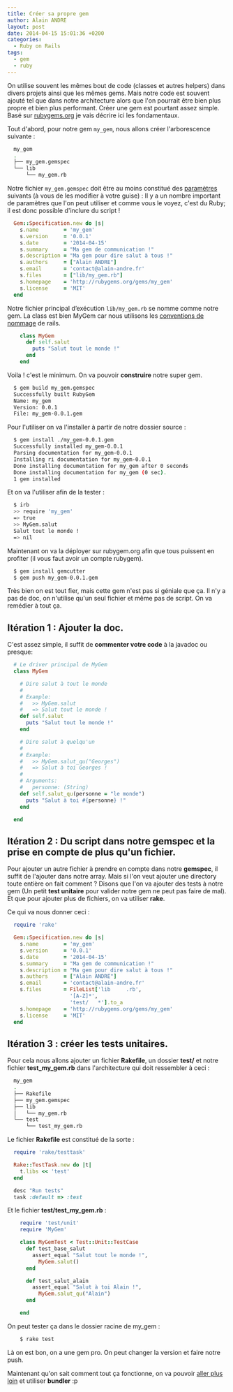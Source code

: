 ```yaml
---
title: Créer sa propre gem
author: Alain ANDRE
layout: post
date: 2014-04-15 15:01:36 +0200
categories:
  - Ruby on Rails
tags:
  - gem
  - ruby
---
```

On utilise souvent les mêmes bout de code (classes et autres helpers) dans divers projets ainsi que les mêmes gems. Mais notre code est souvent ajouté tel que dans notre architecture alors que l'on pourrait être bien plus propre et bien plus performant. Créer une gem est pourtant assez simple. Basé sur [rubygems.org][1] je vais décrire ici les fondamentaux.

Tout d'abord, pour notre gem `my_gem`, nous allons créer l'arborescence suivante :

```bash ls my_gem
  my_gem
  .
  ├── my_gem.gemspec
  └── lib
      └── my_gem.rb
```

Notre fichier `my_gem.gemspec` doit être au moins constitué des [paramètres][2] suivants (à vous de les modifier à votre guise) : Il y a un nombre important de paramètres que l'on peut utiliser et comme vous le voyez, c'est du Ruby; il est donc possible d'inclure du script !

```ruby my_gem.gemspec
  Gem::Specification.new do |s|
    s.name        = 'my_gem'
    s.version     = '0.0.1'
    s.date        = '2014-04-15'
    s.summary     = "Ma gem de communication !"
    s.description = "Ma gem pour dire salut à tous !"
    s.authors     = ["Alain ANDRE"]
    s.email       = 'contact@alain-andre.fr'
    s.files       = ["lib/my_gem.rb"]
    s.homepage    = 'http://rubygems.org/gems/my_gem'
    s.license     = 'MIT'
  end
```

Notre fichier principal d’exécution `lib/my_gem.rb` se nomme comme notre gem. La class est bien MyGem car nous utilisons les [conventions de nommage][3] de rails.

```ruby lib/my_gem.rb
    class MyGem
      def self.salut
        puts "Salut tout le monde !"
      end
    end
```

Voila ! c'est le minimum. On va pouvoir **construire** notre super gem.

```bash
  $ gem build my_gem.gemspec
  Successfully built RubyGem
  Name: my_gem
  Version: 0.0.1
  File: my_gem-0.0.1.gem
```

Pour l'utiliser on va l'installer à partir de notre dossier source :
```bash
  $ gem install ./my_gem-0.0.1.gem
  Successfully installed my_gem-0.0.1
  Parsing documentation for my_gem-0.0.1
  Installing ri documentation for my_gem-0.0.1
  Done installing documentation for my_gem after 0 seconds
  Done installing documentation for my_gem (0 sec).
  1 gem installed
```

Et on va l'utiliser afin de la tester :
```bash
  $ irb
  >> require 'my_gem'
  => true
  >> MyGem.salut
  Salut tout le monde !
  => nil
```

Maintenant on va la déployer sur rubygem.org afin que tous puissent en profiter (il vous faut avoir un compte rubygem).
```bash
  $ gem install gemcutter
  $ gem push my_gem-0.0.1.gem
```

Très bien on est tout fier, mais cette gem n'est pas si géniale que ça. Il n'y a pas de doc, on n'utilise qu'un seul fichier et même pas de script. On va remédier à tout ça.

## Itération 1 : Ajouter la doc.

C'est assez simple, il suffit de **commenter votre code** à la javadoc ou presque:
```ruby my_gem.rb
  # Le driver principal de MyGem
  class MyGem

    # Dire salut à tout le monde
    #
    # Example:
    #   >> MyGem.salut
    #   => Salut tout le monde !
    def self.salut
      puts "Salut tout le monde !"
    end

    # Dire salut à quelqu'un
    #
    # Example:
    #   >> MyGem.salut_qu("Georges")
    #   => Salut à toi Georges !
    #
    # Arguments:
    #   personne: (String)
    def self.salut_qu(personne = "le monde")
      puts "Salut à toi #{personne} !"
    end

  end
```

## Itération 2 : Du script dans notre gemspec et la prise en compte de plus qu'un fichier.

Pour ajouter un autre fichier à prendre en compte dans notre **gemspec**, il suffit de l'ajouter dans notre array. Mais si l'on veut ajouter une directory toute entière on fait comment ? Disons que l'on va ajouter des tests à notre gem (Un petit **test unitaire** pour valider notre gem ne peut pas faire de mal). Et que pour ajouter plus de fichiers, on va utiliser **rake**.

Ce qui va nous donner ceci :
```ruby my_gem.gemspec
  require 'rake'

  Gem::Specification.new do |s|
    s.name        = 'my_gem'
    s.version     = '0.0.1'
    s.date        = '2014-04-15'
    s.summary     = "Ma gem de communication !"
    s.description = "Ma gem pour dire salut à tous !"
    s.authors     = ["Alain ANDRE"]
    s.email       = 'contact@alain-andre.fr'
    s.files       = FileList['lib     .rb',
                    '[A-Z]*',
                    'test/   *'].to_a
    s.homepage    = 'http://rubygems.org/gems/my_gem'
    s.license     = 'MIT'
  end
```

## Itération 3 : créer les tests unitaires.

Pour cela nous allons ajouter un fichier **Rakefile**, un dossier **test/** et notre fichier **test\_my\_gem.rb** dans l'architecture qui doit ressembler à ceci :
```bash ls my_gem
  my_gem
  .
  ├── Rakefile
  ├── my_gem.gemspec
  ├── lib
  │   └── my_gem.rb
  └── test
      └── test_my_gem.rb
```

Le fichier **Rakefile** est constitué de la sorte :
```ruby Rakefile
  require 'rake/testtask'

  Rake::TestTask.new do |t|
    t.libs << 'test'
  end

  desc "Run tests"
  task :default => :test
```

Et le fichier **test/test\_my\_gem.rb** :
```ruby test_my_gem.rb
    require 'test/unit'
    require 'MyGem'

    class MyGemTest < Test::Unit::TestCase
      def test_base_salut
        assert_equal "Salut tout le monde !",
          MyGem.salut()
      end

      def test_salut_alain
        assert_equal "Salut à toi Alain !",
          MyGem.salut_qu("Alain")
      end

    end
```

On peut tester ça dans le dossier racine de my_gem :
```bash
    $ rake test
```

Là on est bon, on a une gem pro. On peut changer la version et faire notre push.

Maintenant qu'on sait comment tout ça fonctionne, on va pouvoir [aller plus loin][4] et utiliser **bundler** :p

 [1]: http://guides.rubygems.org/
 [2]: http://guides.rubygems.org/specification-reference
 [3]: http://guides.rubygems.org/name-your-gem/
 [4]: http://www.alain-andre.fr/?p=1711
